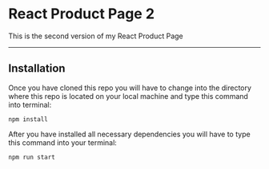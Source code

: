 # React Product Page 2

This is the second version of my React Product Page

---

## Installation

Once you have cloned this repo you will have to change into the directory where this repo is located on your local machine and type this command into terminal:
```
npm install
```

After you have installed all necessary dependencies you will have to type this command into your terminal:
```
npm run start
```
